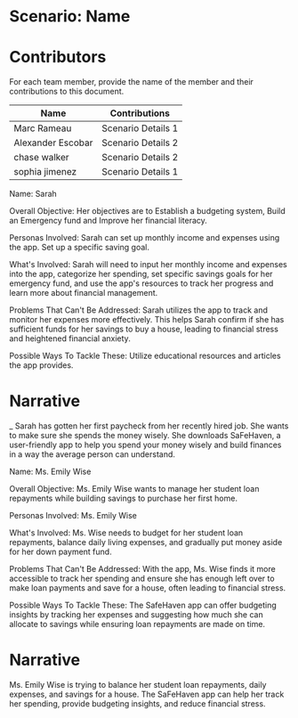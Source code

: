 Scenario: Name
============

# Contributors

For each team member, provide the name of the member and their contributions to this document.

| Name       | Contributions   |
| ---------- | --------------- |
| Marc Rameau | Scenario Details 1|
| Alexander Escobar | Scenario Details 2  |
| chase walker  | Scenario Details 2 |
| sophia jimenez | Scenario Details 1 |



Name: Sarah 

Overall Objective: Her objectives are to Establish a budgeting system, 
Build an Emergency fund and Improve her financial literacy. 

Personas Involved: Sarah can set up monthly income and expenses using the app. 
Set up a specific saving goal. 

What's Involved: Sarah will need to input her monthly income and expenses into the app, categorize her spending, set specific savings goals for her emergency fund, and use the app's resources to track her progress and learn more about financial management.

Problems That Can't Be Addressed: Sarah utilizes the app to track and monitor her expenses more effectively. This helps Sarah confirm if she has sufficient funds for her savings to buy a house, leading to financial stress and heightened financial anxiety.  

Possible Ways To Tackle These: Utilize educational resources and articles the app provides.  

# Narrative

_ Sarah has gotten her first paycheck from her recently hired job.
She wants to make sure she spends the money wisely. She downloads SaFeHaven, a user-friendly app to help you spend your money wisely and build finances in a way the average person can understand.    



Name: Ms. Emily Wise

Overall Objective: Ms. Emily Wise wants to manage her student loan repayments while building savings to purchase her first home.

Personas Involved: Ms. Emily Wise

What's Involved: Ms. Wise needs to budget for her student loan repayments, balance daily living expenses, and gradually put money aside for her down payment fund.

Problems That Can't Be Addressed: With the app, Ms. Wise finds it more accessible to track her spending and ensure she has enough left over to make loan payments and save for a house, often leading to financial stress.

Possible Ways To Tackle These: The SafeHaven app can offer budgeting insights by tracking her expenses and suggesting how much she can allocate to savings while ensuring loan repayments are made on time. 
# Narrative

Ms. Emily Wise is trying to balance her student loan repayments, daily expenses, and savings for a house. The SaFeHaven app can help her track her spending, provide budgeting insights, and reduce financial stress.



